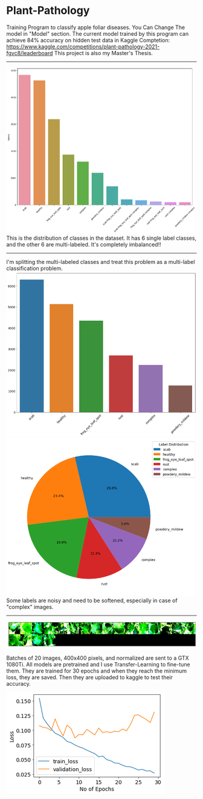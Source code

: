 # Plant-Pathology
Training Program to classify apple foliar diseases.
You Can Change The model in "Model" section.
The current model trained by this program can achieve 84% accuracy on hidden test data in Kaggle Comptetion:
https://www.kaggle.com/competitions/plant-pathology-2021-fgvc8/leaderboard
This project is also my Master's Thesis.
___________________________________________________________________________________

![1](https://github.com/soroushtou/Plant-Pathology/blob/main/images/1%20(5).png)
This is the distribution of classes in the dataset. It has 6 single label classes, and the other 6 are multi-labeled. It's completely imbalanced!!
___________________________________________________________________________________

I'm splitting the multi-labeled classes and treat this problem as a multi-label classification problem.
![2](https://github.com/soroushtou/Plant-Pathology/blob/main/images/1%20(1).png)
![3](https://github.com/soroushtou/Plant-Pathology/blob/main/images/1%20(2).png)
Some labels are noisy and need to be softened, especially in case of "complex" images.

___________________________________________________________________________________

![4](https://github.com/soroushtou/Plant-Pathology/blob/main/images/1%20(3).png)

Batches of 20 images, 400x400 pixels, and normalized are sent to a GTX 1080Ti. All models are pretrained and I use Transfer-Learning to fine-tune them. They are trained for 30 epochs and when they reach the minimum loss, they are saved. Then they are uploaded to kaggle to test their accuracy.

![5](https://github.com/soroushtou/Plant-Pathology/blob/main/images/1%20(4).png)
